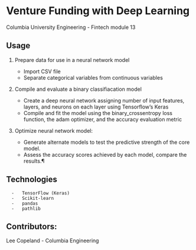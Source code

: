 # Venture Funding with Deep Learning
Columbia University Engineering - Fintech module 13


## Usage

1) Prepare data for use in a neural network model
      -   Import CSV file
      -   Separate categorical variables from continuous variables

2) Compile and evaluate a binary classifiacation model
      -   Create a deep neural network assigning number of input features, layers, and neurons on each layer using Tensorflow’s Keras
      -   Compile and fit the model using the binary_crossentropy loss function, the adam optimizer, and the accuracy evaluation metric

3) Optimize neural network model:
      -   Generate alternate models to test the predictive strength of the core model.
      -   Assess the accuracy scores achieved by each model, compare the results.¶


## Technologies
      -   TensorFlow (Keras)
      -   Scikit-learn
      -   pandas
      -   pathlib


## Contributors:

Lee Copeland - Columbia Engineering

